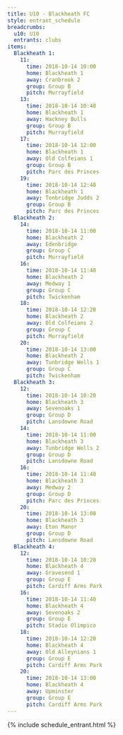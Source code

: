 ```yaml
---
title: U10 - Blackheath FC
style: entrant_schedule
breadcrumbs:
  u10: U10
  entrants: clubs
items:
  Blackheath 1:
    11:
      time: 2018-10-14 10:00
      home: Blackheath 1
      away: Cranbrook 2
      group: Group B
      pitch: Murrayfield
    13:
      time: 2018-10-14 10:40
      home: Blackheath 1
      away: Hackney Bulls
      group: Group B
      pitch: Murrayfield
    17:
      time: 2018-10-14 12:00
      home: Blackheath 1
      away: Old Colfeians 1
      group: Group B
      pitch: Parc des Princes
    19:
      time: 2018-10-14 12:40
      home: Blackheath 1
      away: Tonbridge Judds 2
      group: Group B
      pitch: Parc des Princes
  Blackheath 2:
    14:
      time: 2018-10-14 11:00
      home: Blackheath 2
      away: Edenbridge
      group: Group C
      pitch: Murrayfield
    16:
      time: 2018-10-14 11:40
      home: Blackheath 2
      away: Medway 1
      group: Group C
      pitch: Twickenham
    18:
      time: 2018-10-14 12:20
      home: Blackheath 2
      away: Old Colfeians 2
      group: Group C
      pitch: Murrayfield
    20:
      time: 2018-10-14 13:00
      home: Blackheath 2
      away: Tunbridge Wells 1
      group: Group C
      pitch: Twickenham
  Blackheath 3:
    12:
      time: 2018-10-14 10:20
      home: Blackheath 3
      away: Sevenoaks 1
      group: Group D
      pitch: Lansdowne Road
    14:
      time: 2018-10-14 11:00
      home: Blackheath 3
      away: Tunbridge Wells 2
      group: Group D
      pitch: Lansdowne Road
    16:
      time: 2018-10-14 11:40
      home: Blackheath 3
      away: Medway 2
      group: Group D
      pitch: Parc des Princes
    20:
      time: 2018-10-14 13:00
      home: Blackheath 3
      away: Eton Manor
      group: Group D
      pitch: Lansdowne Road
  Blackheath 4:
    12:
      time: 2018-10-14 10:20
      home: Blackheath 4
      away: Gravesend 1
      group: Group E
      pitch: Cardiff Arms Park
    16:
      time: 2018-10-14 11:40
      home: Blackheath 4
      away: Sevenoaks 2
      group: Group E
      pitch: Stadio Olimpico
    18:
      time: 2018-10-14 12:20
      home: Blackheath 4
      away: Old Alleynians 1
      group: Group E
      pitch: Cardiff Arms Park
    20:
      time: 2018-10-14 13:00
      home: Blackheath 4
      away: Upminster
      group: Group E
      pitch: Cardiff Arms Park
---
```


{% include schedule_entrant.html %}

